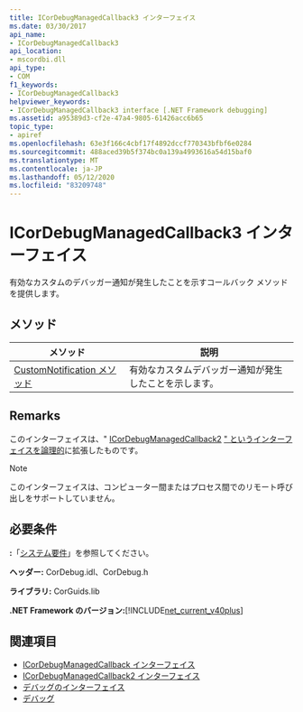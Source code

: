 ```yaml
---
title: ICorDebugManagedCallback3 インターフェイス
ms.date: 03/30/2017
api_name:
- ICorDebugManagedCallback3
api_location:
- mscordbi.dll
api_type:
- COM
f1_keywords:
- ICorDebugManagedCallback3
helpviewer_keywords:
- ICorDebugManagedCallback3 interface [.NET Framework debugging]
ms.assetid: a95389d3-cf2e-47a4-9805-61426acc6b65
topic_type:
- apiref
ms.openlocfilehash: 63e3f166c4cbf17f4892dccf770343bfbf6e0284
ms.sourcegitcommit: 488aced39b5f374bc0a139a4993616a54d15baf0
ms.translationtype: MT
ms.contentlocale: ja-JP
ms.lasthandoff: 05/12/2020
ms.locfileid: "83209748"
---
```

# <a name="icordebugmanagedcallback3-interface"></a>ICorDebugManagedCallback3 インターフェイス
有効なカスタムのデバッガー通知が発生したことを示すコールバック メソッドを提供します。  
  
## <a name="methods"></a>メソッド  
  
|メソッド|説明|  
|------------|-----------------|  
|[CustomNotification メソッド](icordebugmanagedcallback3-customnotification-method.md)|有効なカスタムデバッガー通知が発生したことを示します。|  
  
## <a name="remarks"></a>Remarks  
 このインターフェイスは、" [ICorDebugManagedCallback2](icordebugmanagedcallback2-interface.md) [" というインターフェイスを論理的](icordebugmanagedcallback-interface.md)に拡張したものです。  
  
> [!NOTE]
> このインターフェイスは、コンピューター間またはプロセス間でのリモート呼び出しをサポートしていません。  
  
## <a name="requirements"></a>必要条件  
 **:**「[システム要件](../../get-started/system-requirements.md)」を参照してください。  
  
 **ヘッダー:** CorDebug.idl、CorDebug.h  
  
 **ライブラリ:** CorGuids.lib  
  
 **.NET Framework のバージョン:**[!INCLUDE[net_current_v40plus](../../../../includes/net-current-v40plus-md.md)]  
  
## <a name="see-also"></a>関連項目

- [ICorDebugManagedCallback インターフェイス](icordebugmanagedcallback-interface.md)
- [ICorDebugManagedCallback2 インターフェイス](icordebugmanagedcallback2-interface.md)
- [デバッグのインターフェイス](debugging-interfaces.md)
- [デバッグ](index.md)
